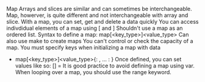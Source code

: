 Map
Arrays and slices are similar and can sometimes be interchangeable.
Map, howerver, is quite different and not interchangeable with array and slice.
With a map, you can set, get and delete a data quickly
You can access indivdidual elements of a map using [ and ]
Shouldn't use a map as an ordered list.
Syntax to define a map: map[<key_type>]<value_type>
Can also use make to create maps
You can't control or check the capacity of a map.
You must specify keys when initializing a map with data
- map[<key_type>]<value_type>{<key1>: <value>, ... <keyN>: <valueN>}
Once defined, you can set values like so: <map>[<key>] = <value>
It is good practice to avoid defining a map using var.
When looping over a map, you should use the range keyword.
